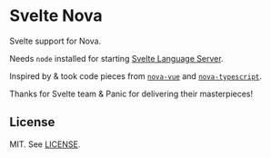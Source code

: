 # Svelte Nova

Svelte support for Nova.

Needs `node` installed for starting [Svelte Language Server](https://github.com/sveltejs/language-tools/tree/master/packages/language-server).

Inspired by & took code pieces from [`nova-vue`](https://github.com/tommasongr/nova-vue) and [`nova-typescript`](https://github.com/apexskier/nova-typescript).

Thanks for Svelte team & Panic for delivering their masterpieces!

## License

MIT. See [LICENSE](LICENSE.md).
